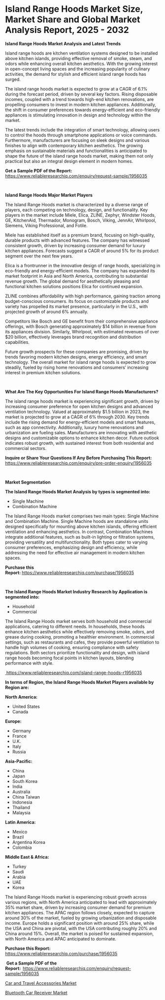 <p><h1>Island Range Hoods Market Size, Market Share and Global Market Analysis Report, 2025 - 2032</h1></p><p><strong>Island Range Hoods Market Analysis and Latest Trends</strong></p>
<p><p>Island range hoods are kitchen ventilation systems designed to be installed above kitchen islands, providing effective removal of smoke, steam, and odors while enhancing overall kitchen aesthetics. With the growing interest in open-concept living spaces and the increasing popularity of culinary activities, the demand for stylish and efficient island range hoods has surged.</p><p>The island range hoods market is expected to grow at a CAGR of 6.1% during the forecast period, driven by several key factors. Rising disposable incomes, coupled with a trend towards high-end kitchen renovations, are propelling consumers to invest in modern kitchen appliances. Additionally, the shift in consumer preferences towards energy-efficient and eco-friendly appliances is stimulating innovation in design and technology within the market.</p><p>The latest trends include the integration of smart technology, allowing users to control the hoods through smartphone applications or voice commands. Furthermore, manufacturers are focusing on sleek designs and various finishes to align with contemporary kitchen aesthetics. The growing emphasis on sustainable materials and functionalities is anticipated to shape the future of the island range hoods market, making them not only practical but also an integral design element in modern homes.</p></p>
<p><strong>Get a Sample PDF of the Report:&nbsp;</strong> <a href="https://www.reliableresearchiq.com/enquiry/request-sample/1956035?utm_campaign=1876&utm_medium=2&utm_source=Github&utm_content=ia&utm_term=08022025&utm_id=island-range-hoods">https://www.reliableresearchiq.com/enquiry/request-sample/1956035</a></p>
<p>&nbsp;</p>
<p><strong>Island Range Hoods Major Market Players</strong></p>
<p><p>The Island Range Hoods market is characterized by a diverse range of players, each competing on technology, design, and functionality. Key players in the market include Miele, Elica, ZLINE, Zephyr, Windster Hoods, GE, KitchenAid, Thermador, Monogram, Bosch, Viking, JennAir, Whirlpool, Siemens, Viking Professional, and Fotile.</p><p>Miele has established itself as a premium brand, focusing on high-quality, durable products with advanced features. The company has witnessed consistent growth, driven by increasing consumer demand for luxury kitchen appliances. Forecasts suggest a CAGR of around 5% for its product segment over the next few years.</p><p>Elica is a frontrunner in the innovative design of range hoods, specializing in eco-friendly and energy-efficient models. The company has expanded its market footprint in Asia and North America, contributing to substantial revenue growth. The global demand for aesthetically pleasing and functional kitchen solutions positions Elica for continued expansion.</p><p>ZLINE combines affordability with high performance, gaining traction among budget-conscious consumers. Its focus on customizable products and variety has propelled its market presence, particularly in the U.S., with projected growth of around 6% annually.</p><p>Competitors like Bosch and GE benefit from their comprehensive appliance offerings, with Bosch generating approximately $14 billion in revenue from its appliances division. Similarly, Whirlpool, with estimated revenues of over $20 billion, effectively leverages brand recognition and distribution capabilities.</p><p>Future growth prospects for these companies are promising, driven by trends favoring modern kitchen designs, energy efficiency, and smart technology. The overall market for island range hoods is expected to grow steadily, fueled by rising home renovations and consumers’ increasing interest in premium kitchen solutions.</p></p>
<p>&nbsp;</p>
<p><strong>What Are The Key Opportunities For Island Range Hoods Manufacturers?</strong></p>
<p><p>The island range hoods market is experiencing significant growth, driven by increasing consumer preference for open kitchen designs and advanced ventilation technology. Valued at approximately $1.5 billion in 2023, the market is projected to grow at a CAGR of 6% through 2030. Key trends include the rising demand for energy-efficient models and smart features, such as app connectivity. Additionally, luxury home renovations and urbanization are fueling sales. Manufacturers are innovating with aesthetic designs and customizable options to enhance kitchen decor. Future outlook indicates robust growth, with sustained interest from both residential and commercial sectors.</p></p>
<p><strong>Inquire or Share Your Questions If Any Before Purchasing This Report:</strong> <a href="https://www.reliableresearchiq.com/enquiry/pre-order-enquiry/1956035?utm_campaign=1876&utm_medium=2&utm_source=Github&utm_content=ia&utm_term=08022025&utm_id=island-range-hoods">https://www.reliableresearchiq.com/enquiry/pre-order-enquiry/1956035</a></p>
<p>&nbsp;</p>
<p><strong>Market Segmentation</strong></p>
<p><strong>The Island Range Hoods Market Analysis by types is segmented into:</strong></p>
<p><ul><li>Single Machine</li><li>Combination Machine</li></ul></p>
<p><p>The Island Range Hoods market comprises two main types: Single Machine and Combination Machine. Single Machine hoods are standalone units designed specifically for mounting above kitchen islands, offering efficient ventilation and enhancing aesthetics. In contrast, Combination Machines integrate additional features, such as built-in lighting or filtration systems, providing versatility and multifunctionality. Both types cater to varying consumer preferences, emphasizing design and efficiency, while addressing the need for effective air management in modern kitchen spaces.</p></p>
<p><strong>Purchase this Report:&nbsp;</strong><a href="https://www.reliableresearchiq.com/purchase/1956035?utm_campaign=1876&utm_medium=2&utm_source=Github&utm_content=ia&utm_term=08022025&utm_id=island-range-hoods">https://www.reliableresearchiq.com/purchase/1956035</a></p>
<p>&nbsp;</p>
<p><strong>The Island Range Hoods Market Industry Research by Application is segmented into:</strong></p>
<p><ul><li>Household</li><li>Commercial</li></ul></p>
<p><p>The Island Range Hoods market serves both household and commercial applications, catering to different needs. In households, these hoods enhance kitchen aesthetics while effectively removing smoke, odors, and grease during cooking, promoting a healthier environment. In commercial settings, such as restaurants and cafes, they provide powerful ventilation to handle high volumes of cooking, ensuring compliance with safety regulations. Both sectors prioritize functionality and design, with island range hoods becoming focal points in kitchen layouts, blending performance with style.</p></p>
<p><a href="https://www.reliableresearchiq.com/island-range-hoods-r1956035?utm_campaign=1876&utm_medium=2&utm_source=Github&utm_content=ia&utm_term=08022025&utm_id=island-range-hoods">&nbsp;https://www.reliableresearchiq.com/island-range-hoods-r1956035</a></p>
<p><strong>In terms of Region, the Island Range Hoods Market Players available by Region are:</strong></p>
<p>
    <p> <strong> North America: </strong>
        <ul>
            <li>United States</li>
            <li>Canada</li>
        </ul>
        </p> 
    <p> <strong> Europe: </strong>
        <ul>
            <li>Germany</li>
            <li>France</li>
            <li>U.K.</li>
            <li>Italy</li>
            <li>Russia</li>
        </ul>
        </p> 
    <p> <strong> Asia-Pacific: </strong>
        <ul>
            <li>China</li>
            <li>Japan</li>
            <li>South Korea</li>
            <li>India</li>
            <li>Australia</li>
            <li>China Taiwan</li>
            <li>Indonesia</li>
            <li>Thailand</li>
            <li>Malaysia</li>
        </ul>
        </p> 
    <p> <strong> Latin America: </strong>
        <ul>
            <li>Mexico</li>
            <li>Brazil</li>
            <li>Argentina Korea</li>
            <li>Colombia</li>
        </ul>
        </p> 
    <p> <strong> Middle East & Africa: </strong>
        <ul>
            <li>Turkey</li>
            <li>Saudi</li>
            <li>Arabia</li>
            <li>UAE</li>
            <li>Korea</li>
        </ul>
    </p>
    </p>
<p><p>The Island Range Hoods market is experiencing robust growth across various regions, with North America anticipated to lead with approximately 35% market share, driven by increasing consumer demand for premium kitchen appliances. The APAC region follows closely, expected to capture around 30% of the market, fueled by growing urbanization and disposable income. Europe holds a significant position with around 25% share, while the USA and China are pivotal, with the USA contributing roughly 20% and China around 15%. Overall, the market is poised for sustained expansion, with North America and APAC anticipated to dominate.</p></p>
<p><strong>Purchase this Report: </strong><a href="https://www.reliableresearchiq.com/purchase/1956035?utm_campaign=1876&utm_medium=2&utm_source=Github&utm_content=ia&utm_term=08022025&utm_id=island-range-hoods">https://www.reliableresearchiq.com/purchase/1956035</a></p>
<p>&nbsp;<strong>Get a Sample PDF of the Report:&nbsp;&nbsp;</strong><a href="https://www.reliableresearchiq.com/enquiry/request-sample/1956035?utm_campaign=1876&utm_medium=2&utm_source=Github&utm_content=ia&utm_term=08022025&utm_id=island-range-hoods">https://www.reliableresearchiq.com/enquiry/request-sample/1956035</a></p>
<p><strong></strong></p>
<p><p><a href="https://github.com/khanyearimse/Market-Research-Report-List-1/blob/main/car-and-travel-accessories-market.md?utm_campaign=1876&utm_medium=2&utm_source=Github&utm_content=ia&utm_term=08022025&utm_id=island-range-hoods">Car and Travel Accessories Market</a></p><p><a href="https://github.com/villeisgren/Market-Research-Report-List-1/blob/main/bluetooth-car-receiver-market.md?utm_campaign=1876&utm_medium=2&utm_source=Github&utm_content=ia&utm_term=08022025&utm_id=island-range-hoods">Bluetooth Car Receiver Market</a></p></p>